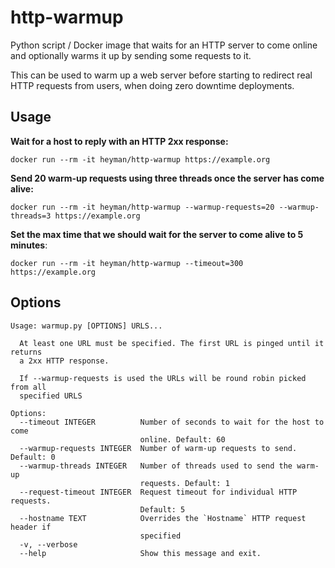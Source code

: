 # http-warmup

Python script / Docker image that waits for an HTTP server to come online and optionally 
warms it up by sending some requests to it.

This can be used to warm up a web server before starting to redirect real HTTP requests from 
users, when doing zero downtime deployments.

## Usage

**Wait for a host to reply with an HTTP 2xx response:**

```
docker run --rm -it heyman/http-warmup https://example.org
```

**Send 20 warm-up requests using three threads once the server has come alive:**

```
docker run --rm -it heyman/http-warmup --warmup-requests=20 --warmup-threads=3 https://example.org
```

**Set the max time that we should wait for the server to come alive to 5 minutes**:

```
docker run --rm -it heyman/http-warmup --timeout=300 https://example.org
```

## Options

```
Usage: warmup.py [OPTIONS] URLS...

  At least one URL must be specified. The first URL is pinged until it returns
  a 2xx HTTP response.

  If --warmup-requests is used the URLs will be round robin picked from all
  specified URLS

Options:
  --timeout INTEGER          Number of seconds to wait for the host to come
                             online. Default: 60
  --warmup-requests INTEGER  Number of warm-up requests to send. Default: 0
  --warmup-threads INTEGER   Number of threads used to send the warm-up
                             requests. Default: 1
  --request-timeout INTEGER  Request timeout for individual HTTP requests.
                             Default: 5
  --hostname TEXT            Overrides the `Hostname` HTTP request header if
                             specified
  -v, --verbose
  --help                     Show this message and exit.
```
